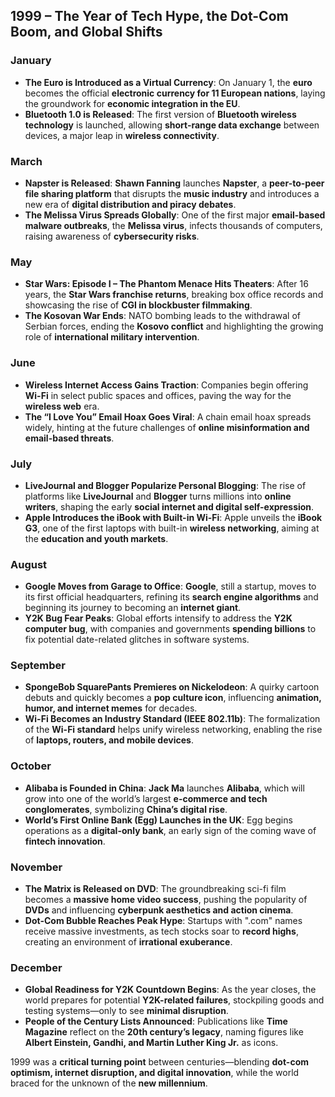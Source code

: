 ## **1999 – The Year of Tech Hype, the Dot-Com Boom, and Global Shifts**  

### **January**  
- **The Euro is Introduced as a Virtual Currency**: On January 1, the **euro** becomes the official **electronic currency for 11 European nations**, laying the groundwork for **economic integration in the EU**.  
- **Bluetooth 1.0 is Released**: The first version of **Bluetooth wireless technology** is launched, allowing **short-range data exchange** between devices, a major leap in **wireless connectivity**.  

### **March**  
- **Napster is Released**: **Shawn Fanning** launches **Napster**, a **peer-to-peer file sharing platform** that disrupts the **music industry** and introduces a new era of **digital distribution and piracy debates**.  
- **The Melissa Virus Spreads Globally**: One of the first major **email-based malware outbreaks**, the **Melissa virus**, infects thousands of computers, raising awareness of **cybersecurity risks**.  

### **May**  
- **Star Wars: Episode I – The Phantom Menace Hits Theaters**: After 16 years, the **Star Wars franchise returns**, breaking box office records and showcasing the rise of **CGI in blockbuster filmmaking**.  
- **The Kosovan War Ends**: NATO bombing leads to the withdrawal of Serbian forces, ending the **Kosovo conflict** and highlighting the growing role of **international military intervention**.  

### **June**  
- **Wireless Internet Access Gains Traction**: Companies begin offering **Wi-Fi** in select public spaces and offices, paving the way for the **wireless web** era.  
- **The “I Love You” Email Hoax Goes Viral**: A chain email hoax spreads widely, hinting at the future challenges of **online misinformation and email-based threats**.  

### **July**  
- **LiveJournal and Blogger Popularize Personal Blogging**: The rise of platforms like **LiveJournal** and **Blogger** turns millions into **online writers**, shaping the early **social internet and digital self-expression**.  
- **Apple Introduces the iBook with Built-in Wi-Fi**: Apple unveils the **iBook G3**, one of the first laptops with built-in **wireless networking**, aiming at the **education and youth markets**.  

### **August**  
- **Google Moves from Garage to Office**: **Google**, still a startup, moves to its first official headquarters, refining its **search engine algorithms** and beginning its journey to becoming an **internet giant**.  
- **Y2K Bug Fear Peaks**: Global efforts intensify to address the **Y2K computer bug**, with companies and governments **spending billions** to fix potential date-related glitches in software systems.  

### **September**  
- **SpongeBob SquarePants Premieres on Nickelodeon**: A quirky cartoon debuts and quickly becomes a **pop culture icon**, influencing **animation, humor, and internet memes** for decades.  
- **Wi-Fi Becomes an Industry Standard (IEEE 802.11b)**: The formalization of the **Wi-Fi standard** helps unify wireless networking, enabling the rise of **laptops, routers, and mobile devices**.  

### **October**  
- **Alibaba is Founded in China**: **Jack Ma** launches **Alibaba**, which will grow into one of the world’s largest **e-commerce and tech conglomerates**, symbolizing **China’s digital rise**.  
- **World’s First Online Bank (Egg) Launches in the UK**: Egg begins operations as a **digital-only bank**, an early sign of the coming wave of **fintech innovation**.  

### **November**  
- **The Matrix is Released on DVD**: The groundbreaking sci-fi film becomes a **massive home video success**, pushing the popularity of **DVDs** and influencing **cyberpunk aesthetics and action cinema**.  
- **Dot-Com Bubble Reaches Peak Hype**: Startups with ".com" names receive massive investments, as tech stocks soar to **record highs**, creating an environment of **irrational exuberance**.  

### **December**  
- **Global Readiness for Y2K Countdown Begins**: As the year closes, the world prepares for potential **Y2K-related failures**, stockpiling goods and testing systems—only to see **minimal disruption**.  
- **People of the Century Lists Announced**: Publications like **Time Magazine** reflect on the **20th century’s legacy**, naming figures like **Albert Einstein, Gandhi, and Martin Luther King Jr.** as icons.  

1999 was a **critical turning point** between centuries—blending **dot-com optimism, internet disruption, and digital innovation**, while the world braced for the unknown of the **new millennium**.
